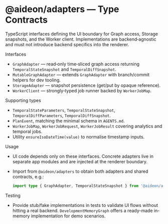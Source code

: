 # @aideon/adapters — Type Contracts

TypeScript interfaces defining the UI boundary for Graph access, Storage
snapshots, and the Worker client. Implementations are backend‑agnostic and must
not introduce backend specifics into the renderer.

Interfaces

- `GraphAdapter` — read‑only time‑sliced graph access returning `TemporalStateSnapshot` and `TemporalDiffSnapshot`.
- `MutableGraphAdapter` — extends `GraphAdapter` with branch/commit helpers for dev tooling.
- `StorageAdapter` — snapshot persistence (get/put by opaque reference).
- `WorkerClient` — strongly‑typed job runner backed by `WorkerJobMap`.

Supporting types

- `TemporalStateParameters`, `TemporalStateSnapshot`, `TemporalDiffParameters`, `TemporalDiffSnapshot`.
- `PlanEvent`, matching the minimal schema in `AGENTS.md`.
- `WorkerJobMap`, `WorkerJobRequest`, `WorkerJobResult` covering analytics and temporal jobs.
- Utility `ensureIsoDateTime(value)` to normalise timestamp inputs.

Usage

- UI code depends only on these interfaces. Concrete adapters live in separate
  app modules and are injected at the renderer boundary.
- Import from `@aideon/adapters` to obtain both adapters and shared contracts, e.g.:

  ```ts
  import type { GraphAdapter, TemporalStateSnapshot } from '@aideon/adapters';
  ```

Testing

- Provide stub/fake implementations in tests to validate UI flows without
  hitting a real backend. `DevelopmentMemoryGraph` offers a ready-made in-memory
  implementation for demo scenarios.

